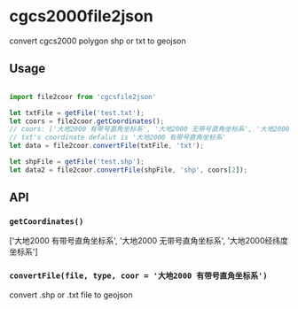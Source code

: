# cgcs2000file2json

convert cgcs2000 polygon shp or txt to geojson

## Usage

```js

import file2coor from 'cgcsfile2json'

let txtFile = getFile('test.txt');
let coors = file2coor.getCoordinates();
// coors: ['大地2000 有带号直角坐标系', '大地2000 无带号直角坐标系', '大地2000经纬度坐标系']
// txt's coordinate defalut is '大地2000 有带号直角坐标系'
let data = file2coor.convertFile(txtFile, 'txt'); 

let shpFile = getFile('test.shp');
let data2 = file2coor.convertFile(shpFile, 'shp', coors[2]); 

```

## API

### ``getCoordinates()``

['大地2000 有带号直角坐标系', '大地2000 无带号直角坐标系', '大地2000经纬度坐标系']

### ``convertFile(file, type, coor = '大地2000 有带号直角坐标系')``

convert .shp or .txt file to geojson 
